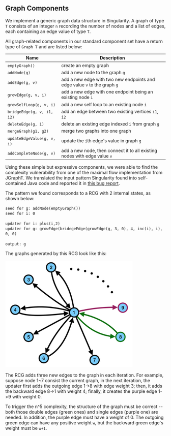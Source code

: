 ## Graph Components

We implement a generic graph data structure in Singularity. A graph of type `T` consists of an integer `n` recording the number of nodes and a list of edges, each containing an edge value of type `T`.

All graph-related components in our standard component set have a return type of `Graph T` and are listed below:

Name              | Description
------------------|-------------
`emptyGraph()`    |  create an empty graph
`addNode(g)`      |  add a new node to the graph `g`
`addEdge(g, v)`   |  add a new edge with two new endpoints and edge value `v` to the graph `g`
`growEdge(g, v, i)` |  add a new edge with one endpoint being an existing node `i`
`growSelfLoop(g, v, i)` |  add a new self loop to an existing node `i`
`bridgeEdge(g, v, i1, i2)` |  add an edge between two existing vertices `i1`, `i2`
`deleteEdge(g, i)`  |  delete an existing edge indexed `i` from graph `g`
`mergeGraph(g1, g2)` |  merge two graphs into one graph
`updateEdgeValue(g, v, i)`  |  update the `i`th edge's value in graph `g`
`addCompleteNode(g, v)`  |  add a new node, then connect it to all existing nodes with edge value `v`


Using these simple but expressive components, we were able to find the complexity vulnerability from one of the maximal flow implementation from JGraphT. We translated the input pattern Singularity found into self-contained Java code and reported it in [this bug report](https://github.com/jgrapht/jgrapht/issues/461).

The pattern we found corresponds to a RCG with 2 internal states, as shown below:

```
seed for g: addNode(emptyGraph())
seed for i: 0

updater for i: plus(i,2)
updater for g: growEdge(bridegeEdge(growEdge(g, 3, 0), 4, inc(i), i), 0, 0)

output: g
```

The graphs generated by this RCG look like this:

<img width='400' src="https://github.com/MrVPlusOne/MrVPlusOne.github.io/blob/master/img/Singularity_JGraphT.png?raw=true">

The RCG adds three new edges to the graph in each iteration. For example, suppose node 1~7 consist the current graph, in the next iteration, the updater first adds the outgoing edge 1->8 with edge weight 3; then, it adds the backward edge 8->1 with weight 4; finally, it creates the purple edge 1->9 with weight 0.

To trigger the n^5 complexity, the structure of the graph must be correct -- both those double edges (green ones) and single edges (purple one) are needed. In addition, the purple edge must have a weight of 0. The outgoing green edge can have any positive weight `w`, but the backward green edge's weight must be `w+1`.
